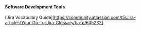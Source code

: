 #### Software Development Tools
[Jira Vocabulary Guide][https://community.atlassian.com/t5/Jira-articles/Your-Go-To-Jira-Glossary/ba-p/605232]
